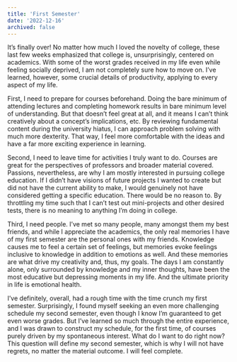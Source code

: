 ```yaml
---
title: 'First Semester'
date: '2022-12-16'
archived: false
---
```


It’s finally over! No matter how much I loved the novelty of college, these last few weeks emphasized that college is, unsurprisingly, centered on academics. With some of the worst grades received in my life even while feeling socially deprived, I am not completely sure how to move on. I’ve learned, however, some crucial details of productivity, applying to every aspect of my life.

First, I need to prepare for courses beforehand. Doing the bare minimum of attending lectures and completing homework results in bare minimum level of understanding. But that doesn’t feel great at all, and it means I can’t think creatively about a concept’s implications, etc. By reviewing fundamental content during the university hiatus, I can approach problem solving with much more dexterity. That way, I feel more comfortable with the ideas and have a far more exciting experience in learning.

Second, I need to leave time for activities I truly want to do. Courses are great for the perspectives of professors and broader material covered. Passions, nevertheless, are why I am mostly interested in pursuing college education. If I didn’t have visions of future projects I wanted to create but did not have the current ability to make, I would genuinely not have considered getting a specific education. There would be no reason to. By throttling my time such that I can’t test out mini-projects and other desired tests, there is no meaning to anything I’m doing in college.

Third, I need people. I’ve met so many people, many amongst them my best friends, and while I appreciate the academics, the only real memories I have of my first semester are the personal ones with my friends. Knowledge causes me to feel a certain set of feelings, but memories evoke feelings inclusive to knowledge in addition to emotions as well. And these memories are what drive my creativity and, thus, my goals. The days I am constantly alone, only surrounded by knowledge and my inner thoughts, have been the most educative but depressing moments in my life. And the ultimate priority in life is emotional health.

I’ve definitely, overall, had a rough time with the time crunch my first semester. Surprisingly, I found myself seeking an even more challenging schedule my second semester, even though I know I’m guaranteed to get even worse grades. But I’ve learned so much through the entire experience, and I was drawn to construct my schedule, for the first time, of courses purely driven by my spontaneous interest. What do I want to do right now? This question will define my second semester, which is why I will not have regrets, no matter the material outcome. I will feel complete.
